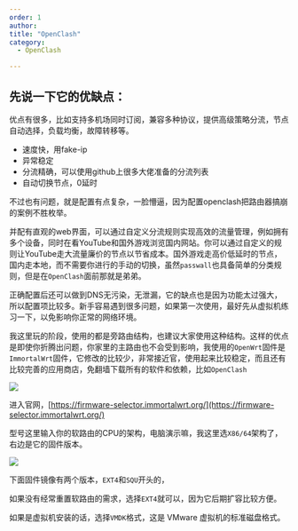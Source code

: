 ```yaml
---
order: 1
author: 
title: "OpenClash"
category:
  - OpenClash

---
```


## 先说一下它的优缺点：

优点有很多，比如支持多机场同时订阅，兼容多种协议，提供高级策略分流，节点自动选择，负载均衡，故障转移等。

- 速度快，用fake-ip
- 异常稳定
- 分流精确，可以使用github上很多大佬准备的分流列表
- 自动切换节点，0延时

不过也有问题，就是配置有点复杂，一脸懵逼，因为配置openclash把路由器搞崩的案例不胜枚举。

并配有直观的web界面，可以通过自定义分流规则实现高效的流量管理，例如拥有多个设备，同时在看YouTube和国外游戏浏览国内网站。你可以通过自定义的规则让YouTube走大流量廉价的节点以节省成本。国外游戏走高价低延时的节点，国内走本地，而不需要你进行的手动的切换，虽然`passwall`也具备简单的分类规则，但是在`OpenClash`面前那就是弟弟。

正确配置后还可以做到DNS无污染，无泄漏，它的缺点也是因为功能太过强大，所以配置项比较多。新手容易遇到很多问题，如果第一次使用，最好先从虚拟机练习一下，以免影响你正常的网络环境。

我这里玩的阶段，使用的都是旁路由结构，也建议大家使用这种结构。这样的优点是即使你折腾出问题，你家里的主路由也不会受到影响，我使用的`OpenWrt`固件是`ImmortalWrt`固件，它修改的比较少，非常接近官，使用起来比较稳定，而且还有比较完善的应用商店，免翻墙下载所有的软件和依赖，比如`OpenClash`

![](https://qtp-1324720525.cos.ap-shanghai.myqcloud.com/blog/image-20250115223719835.png)

进入官网，[https://firmware-selector.immortalwrt.org/](https://firmware-selector.immortalwrt.org/)

型号这里输入你的软路由的CPU的架构，电脑演示嘛，我这里选`X86/64`架构了，右边是它的固件版本。

![](https://qtp-1324720525.cos.ap-shanghai.myqcloud.com/blog/image-20250115225745131.png)

下面固件镜像有两个版本，`EXT4`和`SQU`开头的，

如果没有经常重置软路由的需求，选择`EXT4`就可以，因为它后期扩容比较方便。

如果是虚拟机安装的话，选择`VMDK`格式，这是 VMware 虚拟机的标准磁盘格式。